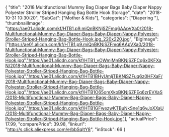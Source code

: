 {
	"title": "2018 Multifunctional Mummy Bag Diaper Bags Baby Diaper Nappy Polyester Stroller Striped Hanging Bag Bottle Hook Storage",
	"date": "2018-10-31 10:30:20",
	"SubCat": ["Mother & Kids"],
	"categories": ["Diapering "],
	"thumbnailImage": "https://ae01.alicdn.com/kf/HTB1.p9.miQnBKNjSZFmq6AApVXa0/2018-Multifunctional-Mummy-Bag-Diaper-Bags-Baby-Diaper-Nappy-Polyester-Stroller-Striped-Hanging-Bag-Bottle-Hook.jpg_220x220.jpg",
	"BigImage": ["https://ae01.alicdn.com/kf/HTB1.p9.miQnBKNjSZFmq6AApVXa0/2018-Multifunctional-Mummy-Bag-Diaper-Bags-Baby-Diaper-Nappy-Polyester-Stroller-Striped-Hanging-Bag-Bottle-Hook.jpg","https://ae01.alicdn.com/kf/HTB1_vOWmiMnBKNjSZFCq6x0KFXaN/2018-Multifunctional-Mummy-Bag-Diaper-Bags-Baby-Diaper-Nappy-Polyester-Stroller-Striped-Hanging-Bag-Bottle-Hook.jpg","https://ae01.alicdn.com/kf/HTB1BHyUmljTBKNjSZFuq6z0HFXaF/2018-Multifunctional-Mummy-Bag-Diaper-Bags-Baby-Diaper-Nappy-Polyester-Stroller-Striped-Hanging-Bag-Bottle-Hook.jpg","https://ae01.alicdn.com/kf/HTB1O65omXkoBKNjSZFEq6zrEVXaS/2018-Multifunctional-Mummy-Bag-Diaper-Bags-Baby-Diaper-Nappy-Polyester-Stroller-Striped-Hanging-Bag-Bottle-Hook.jpg","https://ae01.alicdn.com/kf/HTB1GFwezwKTBuNkSne1q6yJoXXaU/2018-Multifunctional-Mummy-Bag-Diaper-Bags-Baby-Diaper-Nappy-Polyester-Stroller-Striped-Hanging-Bag-Bottle-Hook.jpg"],
	"actualPrice": 17.99,
	"comparePrice": 39.98,
	"linkurl": "http://s.click.aliexpress.com/e/bbSqItY8",
	"inStock": 66
}
